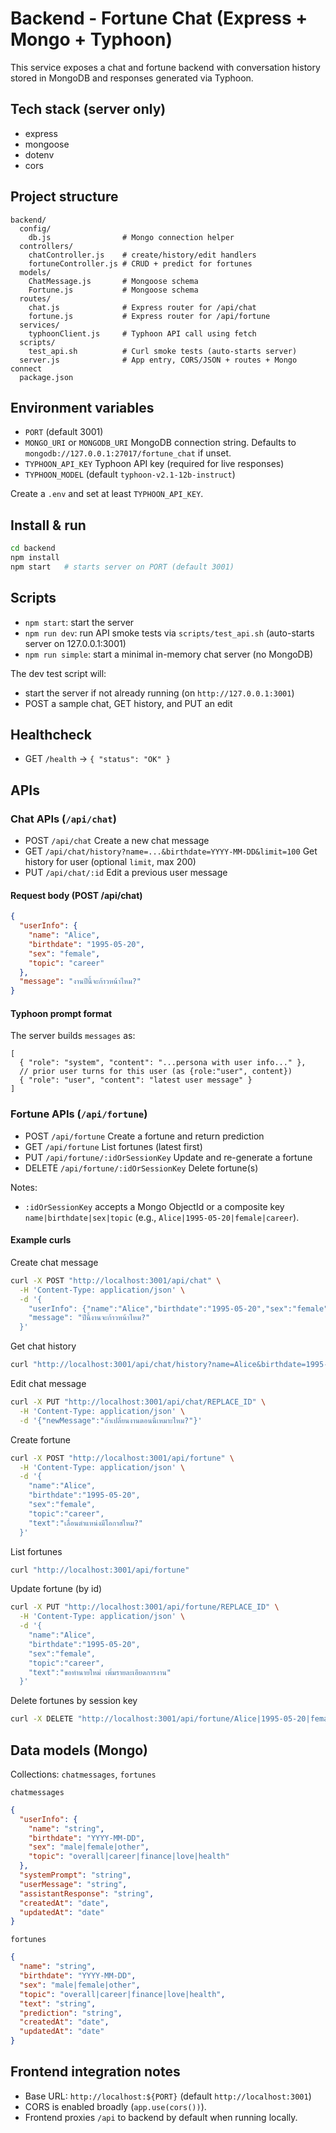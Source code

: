 # Backend - Fortune Chat (Express + Mongo + Typhoon)

This service exposes a chat and fortune backend with conversation history stored in MongoDB and responses generated via Typhoon.

## Tech stack (server only)

- express
- mongoose
- dotenv
- cors

## Project structure

```
backend/
  config/
    db.js                # Mongo connection helper
  controllers/
    chatController.js    # create/history/edit handlers
    fortuneController.js # CRUD + predict for fortunes
  models/
    ChatMessage.js       # Mongoose schema
    Fortune.js           # Mongoose schema
  routes/
    chat.js              # Express router for /api/chat
    fortune.js           # Express router for /api/fortune
  services/
    typhoonClient.js     # Typhoon API call using fetch
  scripts/
    test_api.sh          # Curl smoke tests (auto-starts server)
  server.js              # App entry, CORS/JSON + routes + Mongo connect
  package.json
```

## Environment variables

- `PORT` (default 3001)
- `MONGO_URI` or `MONGODB_URI` MongoDB connection string. Defaults to `mongodb://127.0.0.1:27017/fortune_chat` if unset.
- `TYPHOON_API_KEY` Typhoon API key (required for live responses)
- `TYPHOON_MODEL` (default `typhoon-v2.1-12b-instruct`)

Create a `.env` and set at least `TYPHOON_API_KEY`.

## Install & run

```bash
cd backend
npm install
npm start   # starts server on PORT (default 3001)
```

## Scripts

- `npm start`: start the server
- `npm run dev`: run API smoke tests via `scripts/test_api.sh` (auto-starts server on 127.0.0.1:3001)
- `npm run simple`: start a minimal in-memory chat server (no MongoDB)

The dev test script will:
- start the server if not already running (on `http://127.0.0.1:3001`)
- POST a sample chat, GET history, and PUT an edit

## Healthcheck

- GET `/health` → `{ "status": "OK" }`

## APIs

### Chat APIs (`/api/chat`)

- POST `/api/chat` Create a new chat message
- GET `/api/chat/history?name=...&birthdate=YYYY-MM-DD&limit=100` Get history for user (optional `limit`, max 200)
- PUT `/api/chat/:id` Edit a previous user message

#### Request body (POST /api/chat)

```json
{
  "userInfo": {
    "name": "Alice",
    "birthdate": "1995-05-20",
    "sex": "female",
    "topic": "career"
  },
  "message": "งานปีนี้จะก้าวหน้าไหม?"
}
```

#### Typhoon prompt format

The server builds `messages` as:

```
[
  { "role": "system", "content": "...persona with user info..." },
  // prior user turns for this user (as {role:"user", content})
  { "role": "user", "content": "latest user message" }
]
```

### Fortune APIs (`/api/fortune`)

- POST `/api/fortune` Create a fortune and return prediction
- GET `/api/fortune` List fortunes (latest first)
- PUT `/api/fortune/:idOrSessionKey` Update and re-generate a fortune
- DELETE `/api/fortune/:idOrSessionKey` Delete fortune(s)

Notes:
- `:idOrSessionKey` accepts a Mongo ObjectId or a composite key `name|birthdate|sex|topic` (e.g., `Alice|1995-05-20|female|career`).

#### Example curls

Create chat message
```bash
curl -X POST "http://localhost:3001/api/chat" \
  -H 'Content-Type: application/json' \
  -d '{
    "userInfo": {"name":"Alice","birthdate":"1995-05-20","sex":"female","topic":"career"},
    "message": "ปีนี้งานจะก้าวหน้าไหม?"
  }'
```

Get chat history
```bash
curl "http://localhost:3001/api/chat/history?name=Alice&birthdate=1995-05-20&limit=50"
```

Edit chat message
```bash
curl -X PUT "http://localhost:3001/api/chat/REPLACE_ID" \
  -H 'Content-Type: application/json' \
  -d '{"newMessage":"ถ้าเปลี่ยนงานตอนนี้เหมาะไหม?"}'
```

Create fortune
```bash
curl -X POST "http://localhost:3001/api/fortune" \
  -H 'Content-Type: application/json' \
  -d '{
    "name":"Alice",
    "birthdate":"1995-05-20",
    "sex":"female",
    "topic":"career",
    "text":"เลื่อนตำแหน่งมีโอกาสไหม?"
  }'
```

List fortunes
```bash
curl "http://localhost:3001/api/fortune"
```

Update fortune (by id)
```bash
curl -X PUT "http://localhost:3001/api/fortune/REPLACE_ID" \
  -H 'Content-Type: application/json' \
  -d '{
    "name":"Alice",
    "birthdate":"1995-05-20",
    "sex":"female",
    "topic":"career",
    "text":"ขอทำนายใหม่ เพิ่มรายละเอียดการงาน"
  }'
```

Delete fortunes by session key
```bash
curl -X DELETE "http://localhost:3001/api/fortune/Alice|1995-05-20|female|career"
```

## Data models (Mongo)

Collections: `chatmessages`, `fortunes`

`chatmessages`
```json
{
  "userInfo": {
    "name": "string",
    "birthdate": "YYYY-MM-DD",
    "sex": "male|female|other",
    "topic": "overall|career|finance|love|health"
  },
  "systemPrompt": "string",
  "userMessage": "string",
  "assistantResponse": "string",
  "createdAt": "date",
  "updatedAt": "date"
}
```

`fortunes`
```json
{
  "name": "string",
  "birthdate": "YYYY-MM-DD",
  "sex": "male|female|other",
  "topic": "overall|career|finance|love|health",
  "text": "string",
  "prediction": "string",
  "createdAt": "date",
  "updatedAt": "date"
}
```

## Frontend integration notes

- Base URL: `http://localhost:${PORT}` (default `http://localhost:3001`)
- CORS is enabled broadly (`app.use(cors())`).
- Frontend proxies `/api` to backend by default when running locally.
